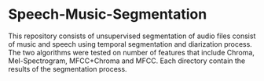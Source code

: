 # Speech-Music-Segmentation
This repository consists of unsupervised segmentation of audio files consist of music and speech using temporal segmentation and diarization process. The two algorithms were tested on number of features that include Chroma, Mel-Spectrogram, MFCC+Chroma and MFCC. Each directory contain the results of the segmentation process. 
